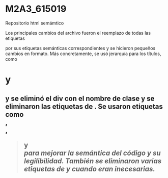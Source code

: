 # M2A3_615019
Repositorio html semámtico

Los principales cambios del archivo fueron el reemplazo de todas las etiquetas <div> por sus etiquetas semánticas correspondientes y se hicieron pequeños cambios en formato. Más concretamente, se usó jerarquía para los títulos, como <h1> y <h2> y se eliminó el div con el nombre de clase y se eliminaron las etiquetas de <strong>. Se usaron etiquetas como <footer>, <nav>, <blockquote> y <address> para mejorar la semántica del código y su legilibilidad. También se eliminaron varias etiquetas de <strong> y <em> cuando eran inecesarias.
